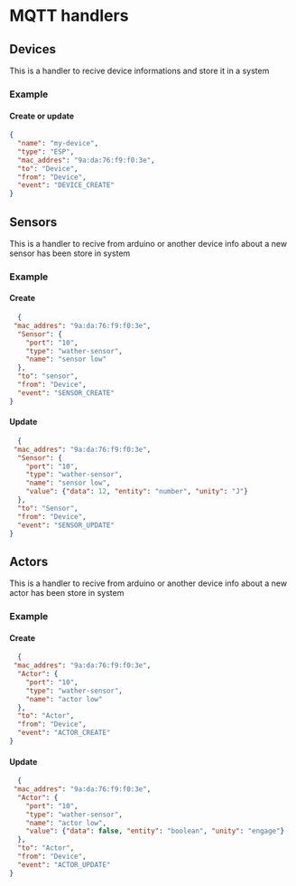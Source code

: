 # MQTT handlers
## Devices
This is a handler to recive device informations and store it in a system
### Example
#### Create or update
```json
{
  "name": "my-device",
  "type": "ESP",
  "mac_addres": "9a:da:76:f9:f0:3e",
  "to": "Device",
  "from": "Device",
  "event": "DEVICE_CREATE"
}
```

## Sensors
This is a handler to recive from arduino or another device info about a new sensor has been store in system

### Example
#### Create
```json
  {
 "mac_addres": "9a:da:76:f9:f0:3e",
  "Sensor": {
    "port": "10",
    "type": "wather-sensor",
    "name": "sensor low"
  },
  "to": "sensor",
  "from": "Device",
  "event": "SENSOR_CREATE"
}
```
#### Update
```json
  {
 "mac_addres": "9a:da:76:f9:f0:3e",
  "Sensor": {
    "port": "10",
    "type": "wather-sensor",
    "name": "sensor low",
    "value": {"data": 12, "entity": "number", "unity": "J"}
  },
  "to": "Sensor",
  "from": "Device",
  "event": "SENSOR_UPDATE"
}
```
## Actors
This is a handler to recive from arduino or another device info about a new actor has been store in system

### Example
#### Create
```json
  {
 "mac_addres": "9a:da:76:f9:f0:3e",
  "Actor": {
    "port": "10",
    "type": "wather-sensor",
    "name": "actor low"
  },
  "to": "Actor",
  "from": "Device",
  "event": "ACTOR_CREATE"
}
```
#### Update
```json
  {
 "mac_addres": "9a:da:76:f9:f0:3e",
  "Actor": {
    "port": "10",
    "type": "wather-sensor",
    "name": "actor low",
    "value": {"data": false, "entity": "boolean", "unity": "engage"}
  },
  "to": "Actor",
  "from": "Device",
  "event": "ACTOR_UPDATE"
}
```
